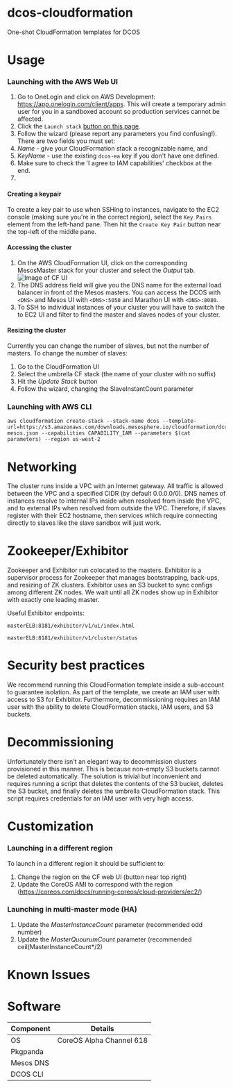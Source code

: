 # dcos-cloudformation
One-shot CloudFormation templates for DCOS

# Usage
### Launching with the AWS Web UI
1. Go to OneLogin and click on AWS Development: https://app.onelogin.com/client/apps. This will create a temporary admin user for you in a sandboxed account so production services cannot be affected.
1. Click the `Launch stack` [button on this page](https://downloads.mesosphere.io/cloudformation/stage-launchstack.html).
1. Follow the wizard (please report any parameters you find confusing!). There are two fields you must set:
  1. *Name* - give your CloudFormation stack a recognizable name, and
  1. *KeyName* - use the existing `dcos-ea` key if you don't have one defined.
1. Make sure to check the 'I agree to IAM capabilities' checkbox at the end.
2. 

#### Creating a keypair
To create a key pair to use when SSHing to instances, navigate to the EC2 console (making sure you're in the correct region), select the `Key Pairs` element from the left-hand pane. Then hit the `Create Key Pair` button near the top-left of the middle pane.

#### Accessing the cluster
1. On the AWS CloudFormation UI, click on the corresponding MesosMaster stack for your cluster and select the *Output* tab. ![Image of CF UI](https://www.dropbox.com/s/ylj9z92n4zvm3ri/Screenshot%202015-03-31%2015.03.41.png?dl=1)
2. The DNS address field will give you the DNS name for the external load balancer in front of the Mesos masters. You can access the DCOS with `<DNS>` and Mesos UI with `<DNS>:5050` and Marathon UI with `<DNS>:8080`.
3. To SSH to individual instances of your cluster you will have to switch the to EC2 UI and filter to find the master and slaves nodes of your cluster.

#### Resizing the cluster
Currently you can change the number of slaves, but not the number of masters.
To change the number of slaves:
1. Go to the CloudFormation UI
2. Select the umbrella CF stack (the name of your cluster with no suffix)
3. Hit the *Update Stack* button
4. Follow the wizard, changing the SlaveInstantCount parameter

### Launching with AWS CLI
```
aws cloudformation create-stack --stack-name dcos --template-url=https://s3.amazonaws.com/downloads.mesosphere.io/cloudformation/dcos/stage-mesos.json --capabilities CAPABILITY_IAM --parameters $(cat parameters) --region us-west-2
```

# Networking
The cluster runs inside a VPC with an Internet gateway. All traffic is allowed between the VPC and a specified CIDR (by default 0.0.0.0/0). DNS names of instances resolve to internal IPs inside when resolved from inside the VPC, and to external IPs when resolved from outside the VPC. Therefore, if slaves register with their EC2 hostname, then services which require connecting directly to slaves like the slave sandbox will just work.

# Zookeeper/Exhibitor
Zookeeper and Exhibitor run colocated to the masters. Exhibitor is a supervisor process for Zookeeper that manages bootstrapping, back-ups, and resizing of ZK clusters. Exhibitor uses an S3 bucket to sync configs among different ZK nodes. We wait until all ZK nodes show up in Exhibitor with exactly one leading master.

Useful Exhibitor endpoints:

```
masterELB:8181/exhibitor/v1/ui/index.html
```
```
masterELB:8181/exhibitor/v1/cluster/status
```

# Security best practices
We recommend running this CloudFormation template inside a sub-account to guarantee isolation. As part of the template, we create an IAM user with access to S3 for Exhibitor. Furthermore, decommissioning requires an IAM user with the ability to delete CloudFormation stacks, IAM users, and S3 buckets.

# Decommissioning
Unfortunately there isn't an elegant way to decommission clusters provisioned in this manner. This is because non-empty S3 buckets cannot be deleted automatically. The solution is trivial but inconvenient and requires running a script that deletes the contents of the S3 bucket, deletes the S3 bucket, and finally deletes the umbrella CloudFormation stack. This script requires credentials for an IAM user with very high access.

# Customization
### Launching in a different region
To launch in a different region it should be sufficient to:
1. Change the region on the CF web UI (button near top right)
2. Update the CoreOS AMI to correspond with the region (https://coreos.com/docs/running-coreos/cloud-providers/ec2/)

### Launching in multi-master mode (HA)
1. Update the *MasterInstanceCount* parameter (recommended odd number)
2. Update the *MasterQuourumCount* parameter (recommended ceil(MasterInstanceCount*/2)

# Known Issues

# Software
| Component | Details |
| --- | --- |
| OS | CoreOS Alpha Channel 618 |
| Pkgpanda | |
| Mesos DNS | |
| DCOS CLI | |
